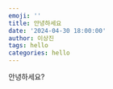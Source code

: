 ```yaml
---
emoji: ''
title: 안녕하세요
date: '2024-04-30 18:00:00'
author: 이상진
tags: hello
categories: hello
---
```


안녕하세요?